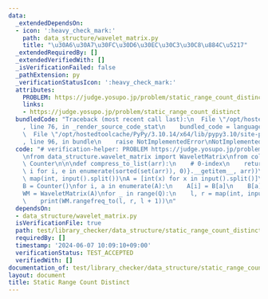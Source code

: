 ```yaml
---
data:
  _extendedDependsOn:
  - icon: ':heavy_check_mark:'
    path: data_structure/wavelet_matrix.py
    title: "\u30A6\u30A7\u30FC\u30D6\u30EC\u30C3\u30C8\u884C\u5217"
  _extendedRequiredBy: []
  _extendedVerifiedWith: []
  _isVerificationFailed: false
  _pathExtension: py
  _verificationStatusIcon: ':heavy_check_mark:'
  attributes:
    PROBLEM: https://judge.yosupo.jp/problem/static_range_count_distinct
    links:
    - https://judge.yosupo.jp/problem/static_range_count_distinct
  bundledCode: "Traceback (most recent call last):\n  File \"/opt/hostedtoolcache/PyPy/3.10.14/x64/lib/pypy3.10/site-packages/onlinejudge_verify/documentation/build.py\"\
    , line 76, in _render_source_code_stat\n    bundled_code = language.bundle(\n\
    \  File \"/opt/hostedtoolcache/PyPy/3.10.14/x64/lib/pypy3.10/site-packages/onlinejudge_verify/languages/python.py\"\
    , line 96, in bundle\n    raise NotImplementedError\nNotImplementedError\n"
  code: "# verification-helper: PROBLEM https://judge.yosupo.jp/problem/static_range_count_distinct\n\
    \nfrom data_structure.wavelet_matrix import WaveletMatrix\nfrom collections import\
    \ Counter\n\n\ndef compress_to_list(arr):\n    # 0-index\n    return list(map({e:\
    \ i for i, e in enumerate(sorted(set(arr)), 0)}.__getitem__, arr))\n\n\nN, Q =\
    \ map(int, input().split())\nA = [int(x) for x in input().split()]\nA = compress_to_list(A)\n\
    B = Counter()\nfor i, a in enumerate(A):\n    A[i] = B[a]\n    B[a] = i + 1\n\n\
    WM = WaveletMatrix(A)\nfor _ in range(Q):\n    l, r = map(int, input().split())\n\
    \    print(WM.rangefreq_to(l, r, l + 1))\n"
  dependsOn:
  - data_structure/wavelet_matrix.py
  isVerificationFile: true
  path: test/library_checker/data_structure/static_range_count_distinct.test.py
  requiredBy: []
  timestamp: '2024-06-07 10:09:10+09:00'
  verificationStatus: TEST_ACCEPTED
  verifiedWith: []
documentation_of: test/library_checker/data_structure/static_range_count_distinct.test.py
layout: document
title: Static Range Count Distinct
---
```

